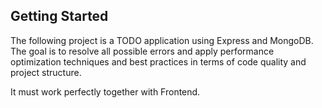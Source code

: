 ## Getting Started

The following project is a TODO application using Express and MongoDB. The goal is to resolve all possible errors and apply performance optimization techniques and best practices in terms of code quality and project structure.

It must work perfectly together with Frontend.
